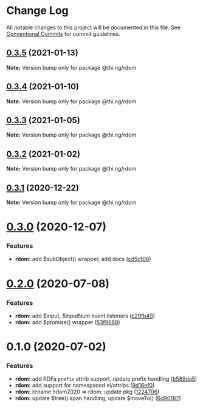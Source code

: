 # Change Log

All notable changes to this project will be documented in this file.
See [Conventional Commits](https://conventionalcommits.org) for commit guidelines.

## [0.3.5](https://github.com/thi-ng/umbrella/compare/@thi.ng/rdom@0.3.4...@thi.ng/rdom@0.3.5) (2021-01-13)

**Note:** Version bump only for package @thi.ng/rdom





## [0.3.4](https://github.com/thi-ng/umbrella/compare/@thi.ng/rdom@0.3.3...@thi.ng/rdom@0.3.4) (2021-01-10)

**Note:** Version bump only for package @thi.ng/rdom





## [0.3.3](https://github.com/thi-ng/umbrella/compare/@thi.ng/rdom@0.3.2...@thi.ng/rdom@0.3.3) (2021-01-05)

**Note:** Version bump only for package @thi.ng/rdom





## [0.3.2](https://github.com/thi-ng/umbrella/compare/@thi.ng/rdom@0.3.1...@thi.ng/rdom@0.3.2) (2021-01-02)

**Note:** Version bump only for package @thi.ng/rdom





## [0.3.1](https://github.com/thi-ng/umbrella/compare/@thi.ng/rdom@0.3.0...@thi.ng/rdom@0.3.1) (2020-12-22)

**Note:** Version bump only for package @thi.ng/rdom





# [0.3.0](https://github.com/thi-ng/umbrella/compare/@thi.ng/rdom@0.2.16...@thi.ng/rdom@0.3.0) (2020-12-07)


### Features

* **rdom:** add $subObject() wrapper, add docs ([cd5cf08](https://github.com/thi-ng/umbrella/commit/cd5cf08d6ae0ffb5ff8a89a19918a563fb889cbd))





# [0.2.0](https://github.com/thi-ng/umbrella/compare/@thi.ng/rdom@0.1.2...@thi.ng/rdom@0.2.0) (2020-07-08)


### Features

* **rdom:** add $input, $inputNum event listeners ([c29fb49](https://github.com/thi-ng/umbrella/commit/c29fb49824429ba1175deca30fbfe693d6fd689d))
* **rdom:** add $promise() wrapper ([53f9688](https://github.com/thi-ng/umbrella/commit/53f96881094603b885a409b8965b491468a3c247))





# 0.1.0 (2020-07-02)


### Features

* **rdom:** add RDFa `prefix` attrib support, update prefix handling ([b589da5](https://github.com/thi-ng/umbrella/commit/b589da51385957a5defffb66307bd3d750814e4c))
* **rdom:** add support for namespaced el/attribs ([9d16ef0](https://github.com/thi-ng/umbrella/commit/9d16ef0a2f6d6a062bf164ca38813290d7660149))
* **rdom:** rename hdom2020 => rdom, update pkg ([1224706](https://github.com/thi-ng/umbrella/commit/1224706fa2fbca82afb73afeda3c3075c9b35f91))
* **rdom:** update $tree() span handling, update $moveTo() ([6d90187](https://github.com/thi-ng/umbrella/commit/6d9018763af7f0f2096cdc1d79889791193a01e0))
